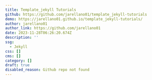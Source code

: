 ```yaml
---
title: Template_jekyll Tutorials
github: https://github.com/jarellano01/template_jekyll-tutorials
demo: https://jarellano01.github.io/template_jekyll-tutorials/
author: jarellano01
author_link: https://github.com/jarellano01
date: 2023-11-28T06:26:20.674Z
description: ''
ssg:
  - Jekyll
css: []
cms: []
category: []
draft: true
disabled_reason: Github repo not found
---
```

